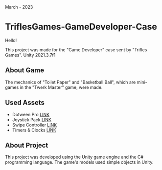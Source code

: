 March - 2023
# TriflesGames-GameDeveloper-Case
Hello!

This project was made for the "Game Developer" case sent by "Trifles Games".
Unity 2021.3.7f1

## About Game
The mechanics of "Toilet Paper" and "Basketball Ball", which are mini-games in the "Twerk Master" game, were made.

## Used Assets
- Dotween Pro [LINK](https://assetstore.unity.com/packages/tools/visual-scripting/dotween-pro-32416)
- Joystick Pack [LINK](https://assetstore.unity.com/packages/tools/input-management/joystick-pack-107631)
- Swipe Controller [LINK](https://github.com/khadzhynov/SwipeController)
- Timers & Clocks [LINK](https://assetstore.unity.com/packages/tools/level-design/timers-clocks-2021-3-233572)

## About Project
This project was developed using the Unity game engine and the C# programming language. The game's models used simple objects in Unity.
